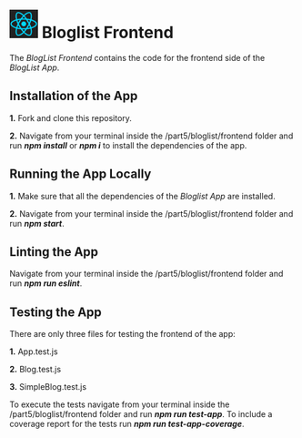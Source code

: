 <h1>
<img src="https://raw.githubusercontent.com/katerina-tziala/fullstackopen2019/master/documentation_images/react_logo.png" alt="react logo" width="50" height="50">
Bloglist Frontend<br/>
</h1>

The *BlogList Frontend* contains the code for the frontend side of the *BlogList App*.

## Installation of the App

**1.** Fork and clone this repository.

**2.** Navigate from your terminal inside the /part5/bloglist/frontend folder and run ***npm install*** or ***npm i*** to install the dependencies of the app.


## Running the App Locally

**1.** Make sure that all the dependencies of the *Bloglist App* are installed.

**2.** Navigate from your terminal inside the /part5/bloglist/frontend folder and run ***npm start***.


## Linting the App

Navigate from your terminal inside the /part5/bloglist/frontend folder and run ***npm run eslint***.


## Testing the App

There are only three files for testing the frontend of the app:

**1.** App.test.js

**2.** Blog.test.js 

**3.** SimpleBlog.test.js 

To execute the tests navigate from your terminal inside the /part5/bloglist/frontend folder and run ***npm run test-app***. To include a coverage report for the tests run ***npm run test-app-coverage***.
